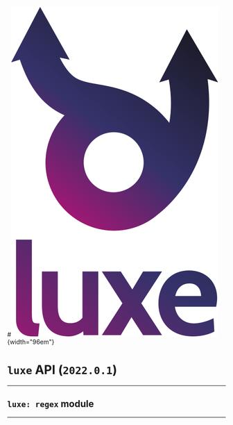 #![](../images/luxe-dark.svg){width="96em"}

# `luxe` API (`2022.0.1`)  


---

## `luxe: regex` module


---

